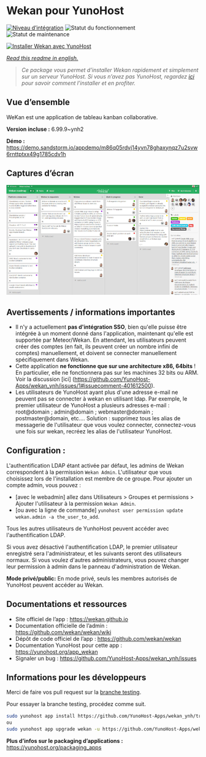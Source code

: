 <!--
N.B.: This README was automatically generated by https://github.com/YunoHost/apps/tree/master/tools/README-generator
It shall NOT be edited by hand.
-->

# Wekan pour YunoHost

[![Niveau d’intégration](https://dash.yunohost.org/integration/wekan.svg)](https://dash.yunohost.org/appci/app/wekan) ![Statut du fonctionnement](https://ci-apps.yunohost.org/ci/badges/wekan.status.svg) ![Statut de maintenance](https://ci-apps.yunohost.org/ci/badges/wekan.maintain.svg)

[![Installer Wekan avec YunoHost](https://install-app.yunohost.org/install-with-yunohost.svg)](https://install-app.yunohost.org/?app=wekan)

*[Read this readme in english.](./README.md)*

> *Ce package vous permet d’installer Wekan rapidement et simplement sur un serveur YunoHost.
Si vous n’avez pas YunoHost, regardez [ici](https://yunohost.org/#/install) pour savoir comment l’installer et en profiter.*

## Vue d’ensemble

WeKan est une application de tableau kanban collaborative.


**Version incluse :** 6.99.9~ynh2

**Démo :** https://demo.sandstorm.io/appdemo/m86q05rdvj14yvn78ghaxynqz7u2svw6rnttptxx49g1785cdv1h

## Captures d’écran

![Capture d’écran de Wekan](./doc/screenshots/screenshot.jpg)

## Avertissements / informations importantes

* Il n'y a actuellement **pas d'intégration SSO**, bien qu'elle puisse être intégrée à un moment donné dans l'application, maintenant qu'elle est supportée par Meteor/Wekan. En attendant, les utilisateurs peuvent créer des comptes (en fait, ils peuvent créer un nombre infini de comptes) manuellement, et doivent se connecter manuellement spécifiquement dans Wekan.
* Cette application **ne fonctionne que sur une architecture x86, 64bits** ! En particulier, elle ne fonctionnera pas sur les machines 32 bits ou ARM. Voir la discussion [ici] (https://github.com/YunoHost-Apps/wekan_ynh/issues/1#issuecomment-401612500).
* Les utilisateurs de YunoHost ayant plus d'une adresse e-mail ne peuvent pas se connecter à wekan en utilisant ldap. Par exemple, le premier utilisateur de YunoHost a plusieurs adresses e-mail : root@domain ; admin@domain ; webmaster@domain ; postmaster@domain, etc.... Solution : supprimez tous les alias de messagerie de l'utilisateur que vous voulez connecter, connectez-vous une fois sur wekan, recréez les alias de l'utilisateur YunoHost.

## Configuration :
L'authentification LDAP étant activée par défaut, les admins de Wekan correspondent à la permission `Wekan Admin`. L'utilisateur que vous choisissez lors de l'installation est membre de ce groupe.
Pour ajouter un compte admin, vous pouvez :

- [avec le webadmin] allez dans Utilisateurs > Groupes et permissions > Ajouter l'utilisateur à la permission `Wekan Admin`.
- [ou avec la ligne de commande] `yunohost user permission update wekan.admin -a the_user_to_add`.

Tous les autres utilisateurs de YunhoHost peuvent accéder avec l'authentification LDAP.

Si vous avez désactivé l'authentification LDAP, le premier utilisateur enregistré sera l'administrateur, et les suivants seront des utilisateurs normaux. Si vous voulez d'autres administrateurs, vous pouvez changer leur permission à admin dans le panneau d'administration de Wekan.

**Mode privé/public:** En mode privé, seuls les membres autorisés de YunoHost peuvent accéder au Wekan.

## Documentations et ressources

* Site officiel de l’app : <https://wekan.github.io>
* Documentation officielle de l’admin : <https://github.com/wekan/wekan/wiki>
* Dépôt de code officiel de l’app : <https://github.com/wekan/wekan>
* Documentation YunoHost pour cette app : <https://yunohost.org/app_wekan>
* Signaler un bug : <https://github.com/YunoHost-Apps/wekan_ynh/issues>

## Informations pour les développeurs

Merci de faire vos pull request sur la [branche testing](https://github.com/YunoHost-Apps/wekan_ynh/tree/testing).

Pour essayer la branche testing, procédez comme suit.

``` bash
sudo yunohost app install https://github.com/YunoHost-Apps/wekan_ynh/tree/testing --debug
ou
sudo yunohost app upgrade wekan -u https://github.com/YunoHost-Apps/wekan_ynh/tree/testing --debug
```

**Plus d’infos sur le packaging d’applications :** <https://yunohost.org/packaging_apps>